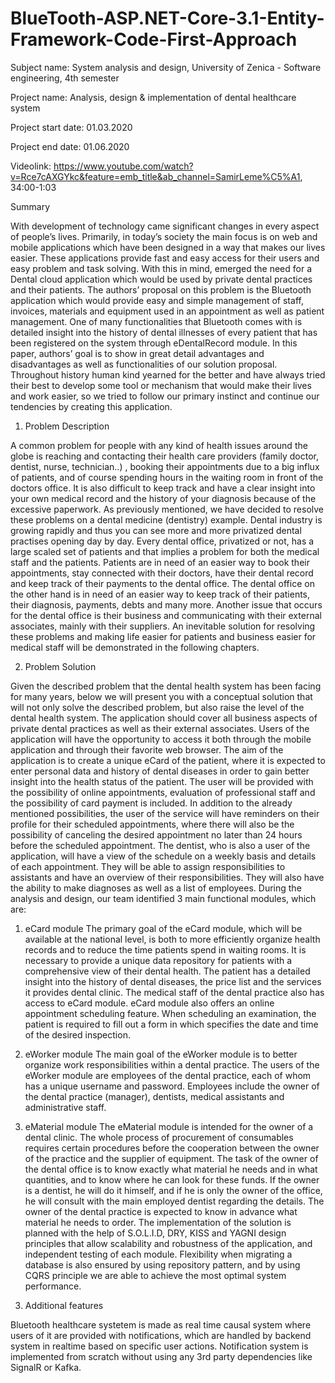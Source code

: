 # BlueTooth-ASP.NET-Core-3.1-Entity-Framework-Code-First-Approach

Subject name: System analysis and design, University of Zenica - Software engineering, 4th semester

Project name: Analysis, design & implementation of dental healthcare system

Project start date: 01.03.2020

Project end date: 01.06.2020

Videolink: https://www.youtube.com/watch?v=Rce7cAXGYkc&feature=emb_title&ab_channel=SamirLeme%C5%A1, 34:00-1:03


Summary

With development of technology came significant changes in every aspect of people’s lives.
Primarily, in today’s society the main focus is on web and mobile applications which have been
designed in a way that makes our lives easier. These applications provide fast and easy access for their
users and easy problem and task solving. With this in mind, emerged the need for a Dental cloud
application which would be used by private dental practices and their patients. The authors’ proposal
on this problem is the Bluetooth application which would provide easy and simple management of
staff, invoices, materials and equipment used in an appointment as well as patient management. One
of many functionalities that Bluetooth comes with is detailed insight into the history of dental
illnesses of every patient that has been registered on the system through eDentalRecord module. In
this paper, authors’ goal is to show in great detail advantages and disadvantages as well as
functionalities of our solution proposal. Throughout history human kind yearned for the better and
have always tried their best to develop some tool or mechanism that would make their lives and work
easier, so we tried to follow our primary instinct and continue our tendencies by creating this
application.


1. Problem Description

A common problem for people with any kind of health issues around the globe is reaching and
contacting their health care providers (family doctor, dentist, nurse, technician..) , booking their
appointments due to a big influx of patients, and of course spending hours in the waiting room in front
of the doctors office. It is also difficult to keep track and have a clear insight into your own medical
record and the history of your diagnosis because of the excessive paperwork. As previously
mentioned, we have decided to resolve these problems on a dental medicine (dentistry) example.
Dental industry is growing rapidly and thus you can see more and more privatized dental practises
opening day by day. Every dental office, privatized or not, has a large scaled set of patients and that
implies a problem for both the medical staff and the patients. Patients are in need of an easier way to
book their appointments, stay connected with their doctors, have their dental record and keep track of
their payments to the dental office. The dental office on the other hand is in need of an easier way to
keep track of their patients, their diagnosis, payments, debts and many more.
Another issue that occurs for the dental office is their business and communicating with their external
associates, mainly with their suppliers. An inevitable solution for resolving these problems and
making life easier for patients and business easier for medical staff will be demonstrated in the
following chapters.


2. Problem Solution

Given the described problem that the dental health system has been facing for many years, below we
will present you with a conceptual solution that will not only solve the described problem, but also
raise the level of the dental health system. The application should cover all business aspects of private
dental practices as well as their external associates. Users of the application will have the opportunity
to access it both through the mobile application and through their favorite web browser. The aim of
the application is to create a unique eCard of the patient, where it is expected to enter personal data
and history of dental diseases in order to gain better insight into the health status of the patient. The
user will be provided with the possibility of online appointments, evaluation of professional staff and
the possibility of card payment is included. In addition to the already mentioned possibilities, the user
of the service will have reminders on their profile for their scheduled appointments, where there will
also be the possibility of canceling the desired appointment no later than 24 hours before the
scheduled appointment. The dentist, who is also a user of the application, will have a view of the
schedule on a weekly basis and details of each appointment. They will be able to assign
responsibilities to assistants and have an overview of their responsibilities. They will also have the
ability to make diagnoses as well as a list of employees. During the analysis and design, our team
identified 3 main functional modules, which are:

1) eCard module
The primary goal of the eCard module, which will be available at the national level, is both to
more efficiently organize health records and to reduce the time patients spend in waiting
rooms. It is necessary to provide a unique data repository for patients with a comprehensive
view of their dental health. The patient has a detailed insight into the history of dental
diseases, the price list and the services it provides dental clinic. The medical staff of the dental
practice also has access to eCard module. eCard module also offers an online appointment
scheduling feature. When scheduling an examination, the patient is required to fill out a form
in which specifies the date and time of the desired inspection.
2) eWorker module
The main goal of the eWorker module is to better organize work responsibilities within a
dental practice. The users of the eWorker module are employees of the dental practice, each
of whom has a unique username and password. Employees include the owner of the dental
practice (manager), dentists, medical assistants and administrative staff.

3) eMaterial module
The eMaterial module is intended for the owner of a dental clinic. The whole process of
procurement of consumables requires certain procedures before the cooperation between the
owner of the practice and the supplier of equipment. The task of the owner of the dental office
is to know exactly what material he needs and in what quantities, and to know where he can
look for these funds. If the owner is a dentist, he will do it himself, and if he is only the owner
of the office, he will consult with the main employed dentist regarding the details. The owner
of the dental practice is expected to know in advance what material he needs to order.
The implementation of the solution is planned with the help of S.O.L.I.D, DRY, KISS and YAGNI
design principles that allow scalability and robustness of the application, and independent testing of
each module. Flexibility when migrating a database is also ensured by using repository pattern, and by
using CQRS principle we are able to achieve the most optimal system performance.


3. Additional features

Bluetooth healthcare systetem is made as real time causal system where users of it are provided with notifications, which are handled by backend system in realtime based on specific user actions. Notification system is implemented from scratch without using any 3rd party dependencies like SignalR or Kafka. 
